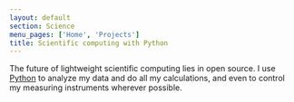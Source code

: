 ```yaml
---
layout: default
section: Science
menu_pages: ['Home', 'Projects']
title: Scientific computing with Python
---
```

The future of lightweight scientific computing lies in open source.
I use [Python](http://www.python.org) to analyze my data and do all my calculations, and even to control my measuring instruments wherever possible.

